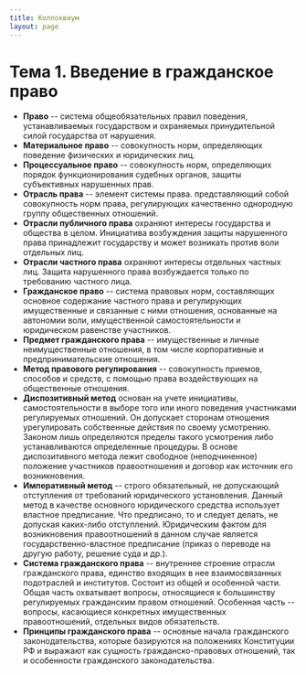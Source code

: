 ```yaml
---
title: Коллоквиум
layout: page
---
```


# Тема 1. Введение в гражданское право

- **Право** -- система общеобязательных правил поведения, устанавливаемых государством и охраняемых принудительной силой государства от нарушения.
- **Материальное право** -- совокупность норм, определяющих поведение физических и юридических лиц.
- **Процессуальное право** -- совокупность норм, определяющих порядок функционирования судебных органов, защиты субъективных нарушенных прав.
- **Отрасль права** -- элемент системы права. представляющий собой совокупность норм права, регулирующих качественно однородную группу общественных отношений.
- **Отрасли публичного права** охраняют интересы государства и общества в целом. Инициатива возбуждения защиты нарушенного права принадлежит государству и может возникать против воли отдельных лиц.
- **Отрасли частного права** охраняют интересы отдельных частных лиц. Защита нарушенного права возбуждается только по требованию частного лица.
- **Гражданское право** -- система правовых норм, составляющих основное содержание частного права и регулирующих имущественные и связанные с ними отношения, основанные на автономии воли, имущественной самостоятельности и юридическом равенстве участников.
- **Предмет гражданского права** -- имущественные и личные неимущественные отношения, в том числе корпоративные и предпринимательские отношения.
- **Метод правового регулирования** -- совокупность приемов, способов и средств, с помощью права воздействующих на общественные отношения.
- **Диспозитивный метод** основан на учете инициативы, самостоятельности в выборе того или иного поведения участниками регулируемых отношений. Он допускает сторонам отношения урегулировать собственные действия по своему усмотрению. Законом лишь определяются пределы такого усмотрения либо устанавливаются определенные процедуры. В основе диспозитивного метода лежит свободное (неподчиненное) положение участников правоотношения и договор как источник его возникновения.
- **Императивный метод** -- строго обязательный, не допускающий отступления от требований юридического установления. Данный метод в качестве основного юридического средства использует властное предписание. Что предписано, то и следует делать, не допуская каких-либо отступлений. Юридическим фактом для возникновения правоотношений в данном случае является государственно-властное предписание (приказ о переводе на другую работу, решение суда и др.).
- **Система гражданского права** -- внутреннее строение отрасли гражданского права, единство входящих в нее взаимосвязанных подотраслей и институтов. Состоит из общей и особенной части. Общая часть охватывает вопросы, относящиеся к большинству регулируемых гражданским правом отношений. Особенная часть -- вопросы, касающиеся конкретных имущественных правоотношений, отдельных видов обязательств.
- **Принципы гражданского права** -- основные начала гражданского законодательства, которые базируются на положениях Конституции РФ и выражают как сущность гражданско-правовых отношений, так и особенности гражданского законодательства.
